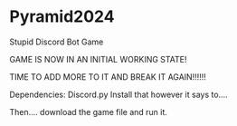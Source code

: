 # Pyramid2024
Stupid Discord Bot Game

GAME IS NOW IN AN INITIAL WORKING STATE!

TIME TO ADD MORE TO IT AND BREAK IT AGAIN!!!!!!

Dependencies: Discord.py
Install that however it says to....

Then.... download the game file and run it.
